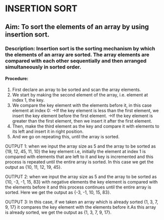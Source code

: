 
# INSERTION SORT
## Aim: To sort the elements of an array by using insertion sort.
### Description: Insertion sort is the sorting mechanism by which the elements of an array are sorted. The array elements are compared with each other sequentially and then arranged simultaneously in sorted order.
#### Procedure:
1. First declare an array to be sorted and scan the array elements.
2. We start by making the second element of the array, i.e. element at index 1, the key.
3. We compare the key element with the elements before it, in this case element at index 0:
 ->If the key element is less than the first element, we insert the key element before the first element.
 ->If the key element is greater than the first element, then we insert it after the first element.
4. Then, make the third element as the key and compare it with elements to its left and insert it in right position.
5. And we go on repeating this, until the array is sorted.


OUTPUT 1: when we input the array size as 5 and the array to be sorted as {19, 12, 45, 11, 10} the key element i.e, initially the element at index 1 is compared with elements that are left to it and key is incremented and this process is repeated until the entire array is sorted. In this case we get the output as {10, 11, 12, 19, 45}.


OUTPUT 2: when we input the array size as 5 and the array to be sorted as {10, -3, -1, 15, 83} with negative elements the key element is compared with the elements before it and this process continues until the entire array is sorted. Here we get the output as {-3, -1, 10, 15, 83}.

OUTPUT 3: In this case, if we taken an array which is already sorted {1, 3, 7, 9, 17} it compares the key element with the elements before it.As this array is already sorted, we get the output as {1, 3, 7, 9, 17}.
